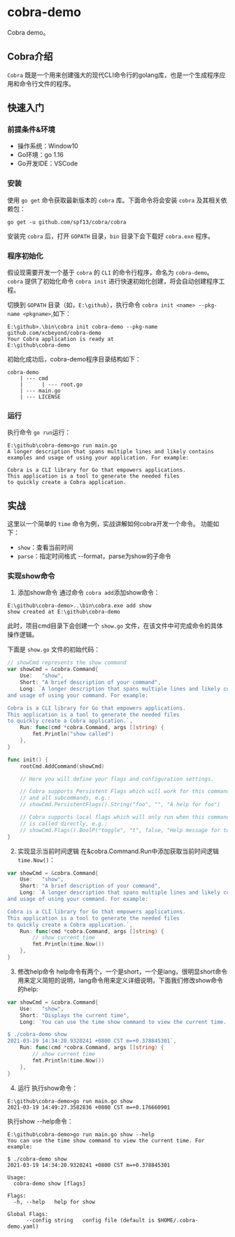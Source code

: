 # cobra-demo

Cobra demo。

## Cobra介绍

`Cobra` 既是一个用来创建强大的现代CLI命令行的golang库，也是一个生成程序应用和命令行文件的程序。

## 快速入门
### 前提条件&环境

* 操作系统：Window10
* Go环境：go 1.16
* Go开发IDE：VSCode

### 安装

使用 `go get` 命令获取最新版本的 `cobra` 库。下面命令将会安装 `cobra` 及其相关依赖包：

```
go get -u github.com/spf13/cobra/cobra
```

安装完 `cobra` 后，打开 `GOPATH` 目录，`bin` 目录下会下载好 `cobra.exe` 程序。

### 程序初始化

假设现需要开发一个基于 `cobra` 的 `CLI` 的命令行程序，命名为 `cobra-demo`。`cobra` 提供了初始化命令 `cobra init` 进行快速初始化创建，将会自动创建程序工程。

切换到 `GOPATH` 目录（如，`E:\github`），执行命令 `cobra init <name> --pkg-name <pkgname>`,如下：
```
E:\github>.\bin\cobra init cobra-demo --pkg-name github.com/xcbeyond/cobra-demo
Your Cobra application is ready at
E:\github\cobra-demo
```

初始化成功后，cobra-demo程序目录结构如下：
```
cobra-demo
    | --- cmd
    |      | --- root.go
    | --- main.go
    | --- LICENSE 
```

### 运行

执行命令 `go run`运行：
```
E:\github\cobra-demo>go run main.go
A longer description that spans multiple lines and likely contains
examples and usage of using your application. For example:

Cobra is a CLI library for Go that empowers applications.
This application is a tool to generate the needed files
to quickly create a Cobra application.
```

## 实战

这里以一个简单的 `time` 命令为例，实战讲解如何cobra开发一个命令。
功能如下：
* `show`：查看当前时间
* `parse`：指定时间格式 --format，parse为show的子命令

### 实现show命令

1. 添加show命令
通过命令 `cobra add`添加show命令：
```
E:\github\cobra-demo>..\bin\cobra.exe add show
show created at E:\github\cobra-demo
```

此时，项目cmd目录下会创建一个 `show.go` 文件，在该文件中可完成命令的具体操作逻辑。

下面是 `show.go` 文件的初始代码：
```go
// showCmd represents the show command
var showCmd = &cobra.Command{
	Use:   "show",
	Short: "A brief description of your command",
	Long: `A longer description that spans multiple lines and likely contains examples
and usage of using your command. For example:

Cobra is a CLI library for Go that empowers applications.
This application is a tool to generate the needed files
to quickly create a Cobra application.`,
	Run: func(cmd *cobra.Command, args []string) {
		fmt.Println("show called")
	},
}

func init() {
	rootCmd.AddCommand(showCmd)

	// Here you will define your flags and configuration settings.

	// Cobra supports Persistent Flags which will work for this command
	// and all subcommands, e.g.:
	// showCmd.PersistentFlags().String("foo", "", "A help for foo")

	// Cobra supports local flags which will only run when this command
	// is called directly, e.g.:
	// showCmd.Flags().BoolP("toggle", "t", false, "Help message for toggle")
}
```

2. 实现显示当前时间逻辑
在&cobra.Command.Run中添加获取当前时间逻辑 `time.Now()`：
```go
var showCmd = &cobra.Command{
	Use:   "show",
	Short: "A brief description of your command",
	Long: `A longer description that spans multiple lines and likely contains examples
and usage of using your command. For example:

Cobra is a CLI library for Go that empowers applications.
This application is a tool to generate the needed files
to quickly create a Cobra application.`,
	Run: func(cmd *cobra.Command, args []string) {
		// show current time
		fmt.Println(time.Now())
	},
}
```

3. 修改help命令
help命令有两个，一个是short，一个是lang，很明显short命令用来定义简短的说明，lang命令用来定义详细说明，下面我们修改show命令的help:
```go
var showCmd = &cobra.Command{
	Use:   "show",
	Short: "Displays the current time",
	Long: `You can use the time show command to view the current time. For example:

$ ./cobra-demo show
2021-03-19 14:34:20.9320241 +0800 CST m=+0.378845301`,
	Run: func(cmd *cobra.Command, args []string) {
		// show current time
		fmt.Println(time.Now())
	},
}
```

4. 运行
执行show命令：
```
E:\github\cobra-demo>go run main.go show
2021-03-19 14:49:27.3582836 +0800 CST m=+0.176660901
```

执行show --help命令：
```
E:\github\cobra-demo>go run main.go show --help
You can use the time show command to view the current time. For example:

$ ./cobra-demo show
2021-03-19 14:34:20.9320241 +0800 CST m=+0.378845301

Usage:
  cobra-demo show [flags]

Flags:
  -h, --help   help for show

Global Flags:
      --config string   config file (default is $HOME/.cobra-demo.yaml)
```

